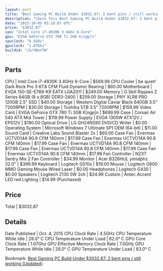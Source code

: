 ```yaml
---
layout: post
title: "Best Gaming PC Build Under $3032.87: 2 bent pins / still working (Updated)"
description: "Check this Best Gaming PC Build Under $3032.87: 2 bent pins / still working (Updated). CPU: Intel Core i7-4930K 3.4GHz 6-Core, CPU Cooler: be quiet! Dark Rock Pro 3 67.8 C"
date: "2015-10-05 03:16:07 UTC"
price: "$3032.87"
cpu: "Intel Core i7-4930K 3.4GHz 6-Core"
gpu: "EVGA GeForce GTX 780 Ti 3GB K|ngp|n"
cpuclock: "4.5GHz"
gpuclock: "1.07Ghz"
buildid: "/b/YBnnTW"
---
```


## Parts

CPU | Intel Core i7-4930K 3.4GHz 6-Core | $569.99
CPU Cooler | be quiet! Dark Rock Pro 3 67.8 CFM Fluid Dynamic Bearing | $60.00
Motherboard | EVGA 150-SE-E789-KR EATX LGA2011 | $249.00
Memory | G.Skill Ripjaws Z Series 64GB (8 x 8GB) DDR3-2400 | $259.00
Storage | PNY XLR8 PRO 120GB 2.5" SSD | $40.00
Storage | Western Digital Caviar Black 640GB 3.5" 7200RPM | $30.00
Storage | Toshiba  5TB 3.5" 7200RPM | $159.99
Video Card | EVGA GeForce GTX 780 Ti 3GB K|ngp|n | $699.99
Case | Corsair Air 540 ATX Mid Tower | $119.99
Power Supply | EVGA 1300W ATX12V / EPS12V | $190.00
Optical Drive | LG GH24NS90 DVD/CD Writer | $0.00
Operating System | Microsoft Windows 7 Ultimate SP1 OEM (64-bit) | $11.00
Sound Card | Creative Labs Sound Blaster Zx | $60.00
Case Fan | Enermax UCTVD14A 90.8 CFM 140mm | $17.99
Case Fan | Enermax UCTVD14A 90.8 CFM 140mm | $17.99
Case Fan | Enermax UCTVD14A 90.8 CFM 140mm | $17.99
Case Fan | Enermax UCTVD14A 90.8 CFM 140mm | $17.99
Case Fan | Enermax UCTVD14A 90.8 CFM 140mm | $17.99
Fan Controller | NZXT Sentry Mix 2 Fan Controller | $34.99
Monitor | Acer B326HUL ymiidphz 32.0" | $399.99
Keyboard | Logitech G510s | $19.00
Mouse | Logitech G600 MMO Gaming Mouse Wired Laser | $0.00
Headphones | Logitech G430 | $0.00
Speakers | Logitech Z130 5W 2ch | $24.99
Custom | Antec Accent LED red Lighting | $14.99 (Purchased)

## Price

Total | $3032.87

## Details

Date Published | Oct. 4, 2015
CPU Clock Rate | 4.5GHz
CPU Temperature While Idle | 28.0° C
CPU Temperature Under Load | 62.0° C
GPU Core Clock Rate | 1.07Ghz
GPU Effective Memory Clock Rate | 7.0GHz
GPU Temperature While Idle | 28.0° C
GPU Temperature Under Load | 83.0° C

Bookmark: [Best Gaming PC Build Under $3032.87: 2 bent pins / still working (Updated)](http://pcbuilders.github.io/2015/10/05/best-gaming-pc-build-under-3032-dollars-dot-87-2-bent-pins-slash-still-working-updated/)

